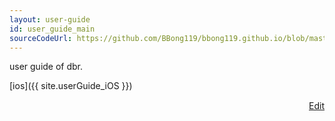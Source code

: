 ```yaml
---
layout: user-guide
id: user_guide_main
sourceCodeUrl: https://github.com/BBong119/bbong119.github.io/blob/master/DBR-Basic-Info/user-guide/index.md
---
```



user guide of dbr.  

[ios]({{ site.userGuide_iOS }})  

<p align="right"><a href="{{ page.sourceCodeUrl }}" align="right" color="#4F4F4F"><img src="{{ site.editIcon }}" width="20px" height="15px" />Edit</a></p>

